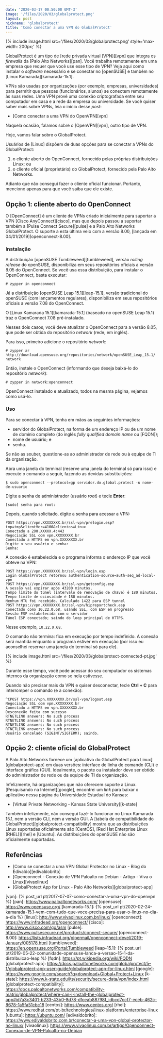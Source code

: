 ```yaml
---
date: '2020-03-17 00:50:00 GMT-3'
image: '/files/2020/03/globalprotect.png'
layout: post
nickname: 'globalprotect'
title: 'Como conectar a uma VPN do GlobalProtect'
---
```


{% include image.html src='/files/2020/03/globalprotect.png' style='max-width: 200px;' %}

[GlobalProtect] é um tipo de [rede privada virtual (VPN)][vpn] que integra os _firewalls_ da [Palo Alto Networks][pan]. Você trabalha remotamente em uma empresa que requer que você use esse tipo de VPN? Veja aqui como instalar o _software_ necessário e se conectar no [openSUSE] e também no [Linux Kamarada][kamarada-15.1].

<!--more-->

VPNs são usadas por organizações (por exemplo, empresas, universidades) para permitir que pessoas (funcionários, alunos) se conectem remotamente às suas redes. Uma VPN provê uma conexão criptografada entre seu computador em casa e a rede da empresa ou universidade. Se você quiser saber mais sobre VPNs, leia o início desse _post_:

- [Como conectar a uma VPN do OpenVPN][vpn]

Naquela ocasião, falamos sobre o [OpenVPN][vpn], outro tipo de VPN.

Hoje, vamos falar sobre o GlobalProtect.

Usuários de [Linux] dispõem de duas opções para se conectar a VPNs do GlobalProtect:

1. o cliente aberto do OpenConnect, fornecido pelas próprias distribuições Linux; ou
2. o cliente oficial (proprietário) do GlobalProtect, fornecido pela Palo Alto Networks.

Adianto que não consegui fazer o cliente oficial funcionar. Portanto, menciono apenas para que você saiba que ele existe.

## Opção 1: cliente aberto do OpenConnect

O [OpenConnect] é um cliente de VPNs criado inicialmente para suportar a VPN [Cisco AnyConnect][cisco], mas que depois passou a suportar também a [Pulse Connect Secure][pulse] e a Palo Alto Networks GlobalProtect. O suporte a esta última veio com a versão 8.00, [lançada em 04/01/2019][openconnect-8.00].

### Instalação

A distribuição [openSUSE Tumbleweed][tumbleweed], versão _rolling release_ do openSUSE, disponibiliza em seus repositórios oficiais a versão 8.05 do OpenConnect. Se você usa essa distribuição, para instalar o OpenConnect, basta executar:

```
# zypper in openconnect
```

Já a distribuição [openSUSE Leap 15.1][leap-15.1], versão tradicional do openSUSE (com lançamentos regulares), disponibiliza em seus repositórios oficiais a versão 7.08 do OpenConnect.

O [Linux Kamarada 15.1][kamarada-15.1] (baseado no openSUSE Leap 15.1) traz o OpenConnect 7.08 pré-instalado.

Nesses dois casos, você deve atualizar o OpenConnect para a versão 8.05, que pode ser obtida do repositório _network_ (rede, em inglês).

Para isso, primeiro adicione o repositório _network_:

```
# zypper ar http://download.opensuse.org/repositories/network/openSUSE_Leap_15.1/ network
```

Então, instale o OpenConnect (informando que deseja baixá-lo do repositório _network_):

```
# zypper in network:openconnect
```

OpenConnect instalado e atualizado, todos na mesma página, vejamos como usá-lo.

### Uso

Para se conectar à VPN, tenha em mãos as seguintes informações:

- servidor do GlobalProtect, na forma de um endereço IP ou de um nome de domínio completo (do inglês _fully qualified domain name_ ou [FQDN]);
- nome de usuário; e
- senha.

Se não as souber, questione-as ao administrador de rede ou à equipe de TI da organização.

Abra uma janela do terminal (reserve uma janela do terminal só para isso) e execute o comando a seguir, fazendo as devidas substituições:

```
$ sudo openconnect --protocol=gp servidor.do.global.protect -u nome-de-usuario
```

Digite a senha de administrador (usuário _root_) e tecle **Enter**:

```
[sudo] senha para root:
```

Depois, quando solicitado, digite a senha para acessar a VPN:

```
POST https://vpn.XXXXXXXX.br/ssl-vpn/prelogin.esp?tmp=tmp&clientVer=4100&clientos=Linux
Conectado a 200.XXXXX.4:443
Negociação SSL com vpn.XXXXXXXX.br
Conectado a HTTPS em vpn.XXXXXXXX.br
Digite o seu usuário e senha:
Senha:
```

A conexão é estabelecida e o programa informa o endereço IP que você obteve na VPN:

```
POST https://vpn.XXXXXXXX.br/ssl-vpn/login.esp
Login GlobalProtect retornou authentication-source=auth-seq_ad-local-vpn
POST https://vpn.XXXXXXXX.br/ssl-vpn/getconfig.esp
A sessão vai expirar após 43200 minutos.
Tempo limite do túnel (intervalo de renovação de chave) é 180 minutos.
Tempo limite de ociosidade é 180 minutos.
Nenhum MTU foi recebido. Calculado 1422 para ESP tunnel
POST https://vpn.XXXXXXXX.br/ssl-vpn/hipreportcheck.esp
Conectado como 10.22.0.68, usando SSL, com ESP em progresso
Sessão ESP estabelecida com o servidor
Túnel ESP conectado; saindo do loop principal de HTTPS.
```

Nesse exemplo, `10.22.0.68`.

O comando não termina: fica em execução por tempo indefinido. A conexão será mantida enquanto o programa estiver em execução (por isso eu aconselhei reservar uma janela do terminal só para ele).

{% include image.html src='/files/2020/03/globalprotect-connected-pt.jpg' %}

Durante esse tempo, você pode acessar do seu computador os sistemas internos da organização como se nela estivesse.

Quando não precisar mais da VPN e quiser desconectar, tecle **Ctrl + C** para interromper o comando (e a conexão):

```
^CPOST https://vpn.XXXXXXXX.br/ssl-vpn/logout.esp
Negociação SSL com vpn.XXXXXXXX.br
Conectado a HTTPS em vpn.XXXXXXXX.br
Desconexão feita com sucesso
RTNETLINK answers: No such process
RTNETLINK answers: No such process
RTNETLINK answers: No such process
RTNETLINK answers: No such process
Usuário cancelado (SIGINT/SIGTERM); saindo.
```

## Opção 2: cliente oficial do GlobalProtect

A Palo Alto Networks fornece um [aplicativo do GlobalProtect para Linux][globalprotect-app] em duas versões: interface de linha de comando (CLI) e interface gráfica (GUI). Idealmente, o pacote ou instalador deve ser obtido do administrador de rede ou da equipe de TI da organização.

Infelizmente, há organizações que não oferecem suporte a Linux. [Pesquisando na Internet][google], encontrei um _link_ para baixar o aplicativo nessa página da Universidade Estadual do Kansas:

- [Virtual Private Networking - Kansas State University][k-state]

Também infelizmente, não consegui fazê-lo funcionar no Linux Kamarada 15.1, nem a versão CLI, nem a versão GUI. A [tabela de compatibilidade do GlobalProtect][globalprotect-compatibility] mostra que as distribuições Linux suportadas oficialmente são [CentOS], [Red Hat Enterprise Linux (RHEL)][rhel] e [Ubuntu]. As distribuições do openSUSE não são oficialmente suportadas.

## Referências

- [Como se conectar a uma VPN Global Protector no Linux - Blog do Edivaldo][edivaldobrito]
- [Openconnect - Conexão de VPN Paloalto no Debian - Artigo - Viva o Linux][vivaolinux]
- [GlobalProtect App for Linux - Palo Alto Networks][globalprotect-app]

[globalprotect]:                https://www.paloaltonetworks.com/products/globalprotect
[vpn]:                          {% post_url pt/2017-07-07-como-conectar-a-uma-vpn-do-openvpn %}
[pan]:                          https://www.paloaltonetworks.com/
[opensuse]:                     https://www.opensuse.org/
[kamarada-15.1]:                {% post_url pt/2020-02-24-kamarada-15.1-vem-com-tudo-que-voce-precisa-para-usar-o-linux-no-dia-a-dia %}
[linux]:                        http://www.vivaolinux.com.br/linux/
[openconnect]:                  https://www.infradead.org/openconnect/
[cisco]:                        http://www.cisco.com/go/asm
[pulse]:                        https://www.pulsesecure.net/products/connect-secure/
[openconnect-8.00]:             https://lists.infradead.org/pipermail/openconnect-devel/2019-January/005178.html
[tumbleweed]:                   https://en.opensuse.org/Portal:Tumbleweed
[leap-15.1]:                    {% post_url pt/2019-05-22-comunidade-opensuse-lanca-a-versao-15-1-da-distribuicao-leap %}
[fqdn]:                         https://pt.wikipedia.org/wiki/FQDN
[globalprotect-app]:            https://docs.paloaltonetworks.com/globalprotect/5-1/globalprotect-app-user-guide/globalprotect-app-for-linux.html
[google]:                       https://www.google.com/search?q=download+Global+Protect+Linux
[k-state]:                      https://www.k-state.edu/its/security/secure-data/vpn/index.html
[globalprotect-compatibility]:  https://docs.paloaltonetworks.com/compatibility-matrix/globalprotect/where-can-i-install-the-globalprotect-app#id7a3c3401-b233-43b0-8d78-dfceab88798f_idbcd7ccf7-eceb-462c-8678-1a5fa51cbc18
[centos]:                       https://www.centos.org/
[rhel]:                         https://www.redhat.com/pt-br/technologies/linux-platforms/enterprise-linux
[ubuntu]:                       https://ubuntu.com/
[edivaldobrito]:                https://www.edivaldobrito.com.br/conectar-a-uma-vpn-global-protector-no-linux/
[vivaolinux]:                   https://www.vivaolinux.com.br/artigo/Openconnect-Conexao-de-VPN-Paloalto-no-Debian
